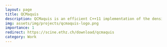 ```yaml
---
layout: page
title: QCMaquis
description: QCMaquis is an efficient C++11 implementation of the density matrix renormalization group (DMRG) algorithm for quantum chemical Hamiltonians in its matrix product state-matrix product operator (MPS-MPO) formulation. QCMaquis can perform, electronic structure, anharmonic vibrational/vibronic, nuclear-electronic and quantum dynamics simulations.
img: assets/img/projects/qcmaquis-logo.png
importance: 1
redirect: https://scine.ethz.ch/download/qcmaquis
category: Work
---
```

